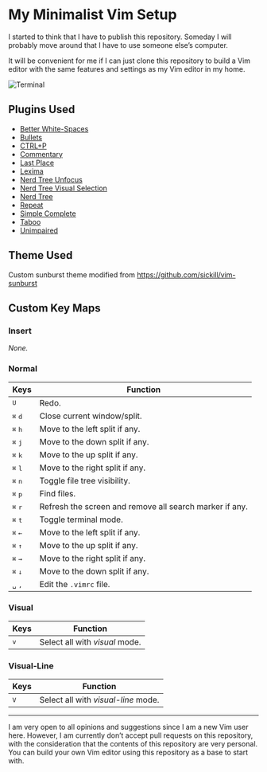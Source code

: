 My Minimalist Vim Setup
=======================

I started to think that I have to publish this repository. Someday I will probably move around that I have to use someone else&rsquo;s computer.

It will be convenient for me if I can just clone this repository to build a Vim editor with the same features and settings as my Vim editor in my home.

![Terminal](https://user-images.githubusercontent.com/1669261/103908561-2e7d1d00-5135-11eb-9a9f-e72b545fe66e.png)

Plugins Used
------------

 - [Better White-Spaces](https://github.com/ntpeters/vim-better-whitespace)
 - [Bullets](https://github.com/dkarter/bullets.vim)
 - [CTRL+P](https://github.com/ctrlpvim/ctrlp.vim)
 - [Commentary](https://github.com/tpope/vim-commentary)
 - [Last Place](https://github.com/farmergreg/vim-lastplace)
 - [Lexima](https://github.com/cohama/lexima.vim)
 - [Nerd Tree Unfocus](https://github.com/baopham/vim-nerdtree-unfocus)
 - [Nerd Tree Visual Selection](https://github.com/PhilRunninger/nerdtree-visual-selection)
 - [Nerd Tree](https://github.com/preservim/nerdtree)
 - [Repeat](https://github.com/tpope/vim-repeat)
 - [Simple Complete](https://github.com/maxboisvert/vim-simple-complete)
 - [Taboo](https://github.com/gcmt/taboo.vim)
 - [Unimpaired](https://github.com/tpope/vim-unimpaired)

Theme Used
----------

Custom sunburst theme modified from <https://github.com/sickill/vim-sunburst>

Custom Key Maps
---------------

### Insert

_None._

### Normal

Keys | Function
---- | --------
<kbd>U</kbd> | Redo.
<kbd>⌘</kbd> <kbd>d</kbd> | Close current window/split.
<kbd>⌘</kbd> <kbd>h</kbd> | Move to the left split if any.
<kbd>⌘</kbd> <kbd>j</kbd> | Move to the down split if any.
<kbd>⌘</kbd> <kbd>k</kbd> | Move to the up split if any.
<kbd>⌘</kbd> <kbd>l</kbd> | Move to the right split if any.
<kbd>⌘</kbd> <kbd>n</kbd> | Toggle file tree visibility.
<kbd>⌘</kbd> <kbd>p</kbd> | Find files.
<kbd>⌘</kbd> <kbd>r</kbd> | Refresh the screen and remove all search marker if any.
<kbd>⌘</kbd> <kbd>t</kbd> | Toggle terminal mode.
<kbd>⌘</kbd> <kbd>←</kbd> | Move to the left split if any.
<kbd>⌘</kbd> <kbd>↑</kbd> | Move to the up split if any.
<kbd>⌘</kbd> <kbd>→</kbd> | Move to the right split if any.
<kbd>⌘</kbd> <kbd>↓</kbd> | Move to the down split if any.
<kbd>␣</kbd> <kbd>,</kbd> | Edit the `.vimrc` file.

### Visual

Keys | Function
---- | --------
<kbd>v</kbd> | Select all with _visual_ mode.

### Visual-Line

Keys | Function
---- | --------
<kbd>V</kbd> | Select all with _visual-line_ mode.

---

I am very open to all opinions and suggestions since I am a new Vim user here. However, I am currently don&rsquo;t accept pull requests on this repository, with the consideration that the contents of this repository are very personal. You can build your own Vim editor using this repository as a base to start with.

